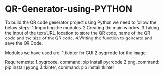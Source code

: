 # QR-Generator-using-PYTHON

To build the QR code generator project using Python we need to follow the below steps:
1.Importing the modules.
2.Creating the main window.
3.Taking the input of the text/URL, location to store the QR code, name of the QR code and the size of the QR code.
4.Writing the function to generate and save the QR Code.

Modules we have used are:
1.tkinter for GUI
2.pyqrcode for the image

Requirements:
1.pyqrcode, command: pip install pyqrcode
2.png, command: pip install pypng
3.tkinter, command: pip install tkinter


